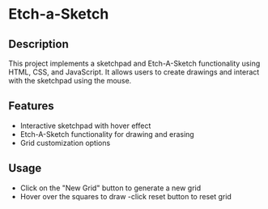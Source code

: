 # Etch-a-Sketch
## Description
This project implements a sketchpad and Etch-A-Sketch functionality using HTML, CSS, and JavaScript. It allows users to create drawings and interact with the sketchpad using the mouse.

## Features

- Interactive sketchpad with hover effect
- Etch-A-Sketch functionality for drawing  and erasing
- Grid customization options


## Usage

- Click on the "New Grid" button to generate a new grid
- Hover over the squares to draw 
-click reset button to reset grid